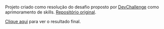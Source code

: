 Projeto criado como resolução do desafio proposto por [DevChallenge](https://devchallenge.vercel.app/) como aprimoramento de skills. [Repositório original](https://github.com/Lorenalgm/codar).

[Clique aqui](https://marianabrgn.github.io/html-css-javascript/codar/) para ver o resultado final.
